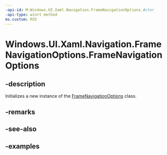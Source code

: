 ```yaml
---
-api-id: M:Windows.UI.Xaml.Navigation.FrameNavigationOptions.#ctor
-api-type: winrt method
ms.custom: RS5
---
```


<!-- Method syntax.
public FrameNavigationOptions.FrameNavigationOptions()
-->

# Windows.UI.Xaml.Navigation.FrameNavigationOptions.FrameNavigationOptions

## -description

Initializes a new instance of the [FrameNavigationOptions](framenavigationoptions.md) class.


## -remarks

## -see-also

## -examples

